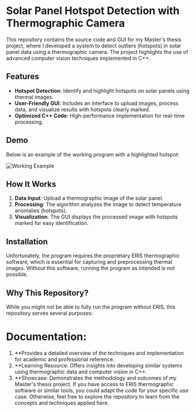 # Solar Panel Hotspot Detection with Thermographic Camera

This repository contains the source code and GUI for my Master's thesis project, where I developed a system to detect outliers (hotspots) in solar panel data using a thermographic camera. The project highlights the use of advanced computer vision techniques implemented in C++.

## Features
- **Hotspot Detection**: Identify and highlight hotspots on solar panels using thermal images.
- **User-Friendly GUI**: Includes an interface to upload images, process data, and visualize results with hotspots clearly marked.
- **Optimized C++ Code**: High-performance implementation for real-time processing.

## Demo
Below is an example of the working program with a highlighted hotspot:

![Working Example](https://[github.com/AndreiPurits/Solar-Panel-Inspection/edit/main/guii.png](https://github.com/AndreiPurits/Solar-Panel-Inspection/blob/main/guiii.png))

## How It Works
1. **Data Input**: Upload a thermographic image of the solar panel.
2. **Processing**: The algorithm analyzes the image to detect temperature anomalies (hotspots).
3. **Visualization**: The GUI displays the processed image with hotspots marked for easy identification.

## Installation
Unfortunately, the program requires the proprietary ERIS thermographic software, which is essential for capturing and preprocessing thermal images. Without this software, running the program as intended is not possible.

## Why This Repository?
While you might not be able to fully run the program without ERIS, this repository serves several purposes:

# Documentation: 
1. **Provides a detailed overview of the techniques and implementation for academic and professional reference.
2. **Learning Resource: Offers insights into developing similar systems using thermographic data and computer vision in C++.
3. **Showcase: Demonstrates the methodology and outcomes of my Master's thesis project.
If you have access to ERIS thermographic software or similar tools, you could adapt the code for your specific use case. Otherwise, feel free to explore the repository to learn from the concepts and techniques applied here.

